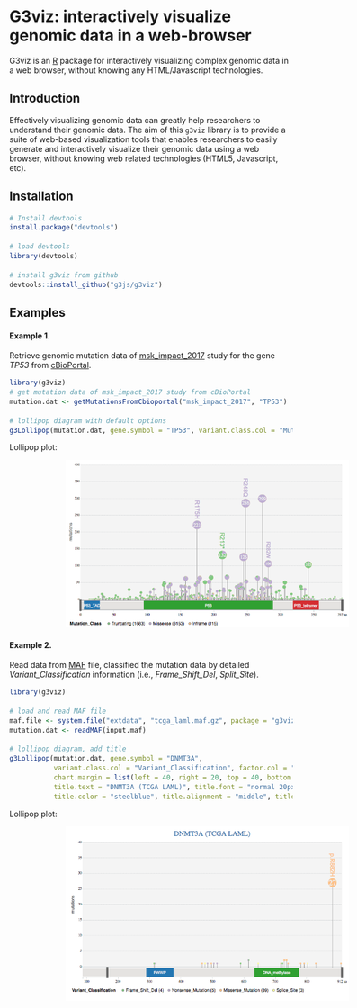 # G3viz: interactively visualize genomic data in a web-browser

G3viz is an [R](https://www.r-project.org/) package for interactively visualizing complex genomic data in a web browser, without knowing any HTML/Javascript technologies. 

## Introduction

Effectively visualizing genomic data can greatly help researchers to understand their genomic data.  The aim of this `g3viz` library is to provide a suite of web-based visualization tools that enables researchers to easily generate and interactively visualize their genomic data using a web browser, without knowing web related technologies (HTML5, Javascript, etc).

## Installation
```r
# Install devtools
install.package("devtools")

# load devtools
library(devtools)

# install g3viz from github
devtools::install_github("g3js/g3viz")

```

## Examples

#### Example 1.

Retrieve genomic mutation data of [msk\_impact\_2017](https://www.ncbi.nlm.nih.gov/pubmed/28481359) study for the gene _TP53_ from [cBioPortal](http://www.cbioportal.org/).

```r
library(g3viz)
# get mutation data of msk_impact_2017 study from cBioPortal
mutation.dat <- getMutationsFromCbioportal("msk_impact_2017", "TP53")

# lollipop diagram with default options
g3Lollipop(mutation.dat, gene.symbol = "TP53", variant.class.col = "Mutation_Type")
```
Lollipop plot:

<img src="./inst/demo/MSK_IMPACT_2017_TP53.png" width="700px" style="padding-left:100px">


#### Example 2.

Read data from [MAF](https://docs.gdc.cancer.gov/Data/File_Formats/MAF_Format/) file, classified the mutation data by detailed _Variant\_Classification_ information (i.e., _Frame\_Shift\_Del_, _Split\_Site_). 

```r
library(g3viz)

# load and read MAF file
maf.file <- system.file("extdata", "tcga_laml.maf.gz", package = "g3viz")
mutation.dat <- readMAF(input.maf)

# lollipop diagram, add title
g3Lollipop(mutation.dat, gene.symbol = "DNMT3A", 
           variant.class.col = "Variant_Classification", factor.col = "Variant_Classification",
           chart.margin = list(left = 40, right = 20, top = 40, bottom = 25),
           title.text = "DNMT3A (TCGA LAML)", title.font = "normal 20px Sans",
           title.color = "steelblue", title.alignment = "middle", title.dy = "0.1em")
```
Lollipop plot:

<img src="./inst/demo/DNMT3A_TCGA_LAML.png" width="700px" style="padding-left:100px">

